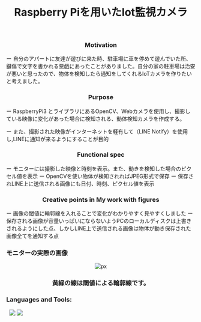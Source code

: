 <h1 align="center">Raspberry Piを用いたIot監視カメラ</h1>
&nbsp;

<h3 align="center">Motivation</h3>
ー   自分のアパートに友達が遊びに来た時、駐車場に車を停めて遊んでいた所、鍵傷で文字を書かれる悪戯にあったことがありました。自分の家の駐車場は治安が悪いと思ったので、物体を検知したら通知をしてくれるIoTカメラを作りたいと考えました。   

<h3 align="center">Purpose </h3>
ー  RaspberryPi3 とライブラリにあるOpenCV、Webカメラを使用し、撮影している映像に変化があった場合に検知される、動体検知カメラを作成する。

ー  また、撮影された映像がインターネットを軽有して（LINE Notify）を使用し,LINEに通知が来るようにすることが目的

<h3 align="center">Functional spec</h3>
ー  モニターには撮影した映像と時刻を表示。また、動きを検知した場合のピクセル値を表示  
ー  OpenCVを使い物体が検知されればJPEG形式で保存
ー  保存されLINE上に送信される画像にも日付、時刻、ピクセル値を表示

<h3 align="center">Creative points in My work with figures </h3>
ー  画像の閾値に輪郭線を入れることで変化がわかりやすく見やすくしました
ー  保存される画像が容量いっぱいにならないようPCのローカルディスクは上書きされるようにした点、しかしLINE上で送信される画像は物体が動き保存された画像全てを通知する点

### モニターの実際の画像 ###

<div align="center">

![px](https://user-images.githubusercontent.com/83407832/150933112-339bd8be-4259-44b7-ae16-d8cd89c08bdc.jpg)

</div>
<h3 align="center">黄緑の線は閾値による輪郭線です。</h3>


<h3 align="left">Languages and Tools:</h3>
&nbsp;
<img src="https://img.shields.io/badge/Python-OpenCv-6F02B5.svg?logo=python&style=popout-square">
<img src="https://img.shields.io/badge/-Raspberrypi-C51A4A.svg?logo=raspberrypi&style=popout-square">
&nbsp;
